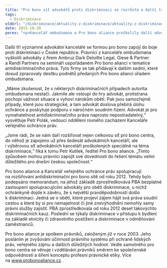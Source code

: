 ```yaml
---
title: "Pro bono síť advokátů proti diskriminaci se rozrůstá o další tři kanceláře"
tags:
  - Diskriminace
oldUrl: "/diskriminace/aktuality-z-diskriminace/aktuality-z-diskriminace-2015/pro-bono-sit-advokatu-proti-diskriminaci-se-rozrusta-o-dalsi-tri-kancelare/"
date: 2015-10-20
perex: "<p>Kancelář ombudsmana a Pro bono aliance proškolily další advokáty</p>"
---
```


<!-- imported from the old website -->

<p class="align-blok">Další tři významné advokátní kanceláře se formou pro bono zapojí do boje proti diskriminaci v České republice. Právníci z kanceláře ombudsmana vyškolili advokáty z firem Ambruz Dark Deloitte Legal, Giese &amp; Partner a Randl Partners na semináři uspořádaném Pro bono aliancí v tematice antidiskriminačního práva. Tyto firmy se tak přidávají k dalším sedmi, které dosud zpracovaly desítku podnětů předaných Pro bono alianci úřadem ombudsmana.</p><p class="align-blok">„Máme zkušenost, že v některých diskriminačních případech autorita ombudsmana nestačí. Jakmile ale vstoupí do hry advokát, protistrana pochopí vážnost situace a vyhoví nárokům oběti. Pak jsou samozřejmě případy, které jsou strategické, a tam advokát doslova přebírá úlohu ochránce a poskytuje podporu v náročném soudním řízení. Advokát je pro vymahatelnost antidiskriminačního práva naprosto nepostradatelný,“ vysvětluje Petr Polák, vedoucí oddělení rovného zacházení Kanceláře veřejného ochránce práv.</p><p class="align-blok">„Jsme rádi, že se nám daří rozšiřovat nejen celkovou síť pro bono centra, do něhož je zapojeno už přes šedesát advokátních kanceláří, ale i výběrovou síť advokátních kanceláří proškolených speciálně na téma diskriminace,“ říká k tomu Petr Kutílek, ředitel Pro bono aliance. „Tímto způsobem mohou právníci zapojit své dovednosti do řešení tématu velmi důležitého pro dnešní českou společnost.“</p><p class="align-blok">Pro bono aliance a Kancelář veřejného ochránce práv spolupracují na rozšiřování antidiskriminační pro bono sítě od roku 2012. Tehdy bylo podepsáno memorandum, na jehož základě zprostředkovává PBA bezplatné zastoupení spolupracujícími advokáty pro oběti diskriminace, u nichž ochránkyně dojde k závěru, že s největší pravděpodobností došlo k diskriminaci. Jedná se o oběti, které projeví zájem hájit svá práva soudní cestou a které by si pro nemajetnost či jiné znevýhodnění nemohly samy právní služby zajistit. PBA zprostředkovala od roku 2012 deset takovýchto diskriminačních kauz. Poslední se týkaly diskriminace v přístupu k bydlení na základě etnicity či zdravotního postižení a diskriminace v odměňování zaměstnanců.</p><p class="align-blok">Pro bono aliance je spolkem právníků, založeným již v roce 2003. Jeho posláním je zvyšování účinnosti právního systému při ochraně lidských práv, veřejného zájmu a dalších důležitých hodnot. Vedle samotného pro bono centra se věnuje i vzdělávání právníků směrem ke společenské odpovědnosti a šíření konceptu profesní právnické etiky. Více na <a title="Otevření do nového okna" href="http://www.probonoaliance.cz/" target="_blank">www.probonoaliance.cz</a> <img alt="" src="https://www.ochrance.cz/typo3/ext/od_linkdesc/icons/external.gif" class="od_linkdesc_icon_external" />.</p>
